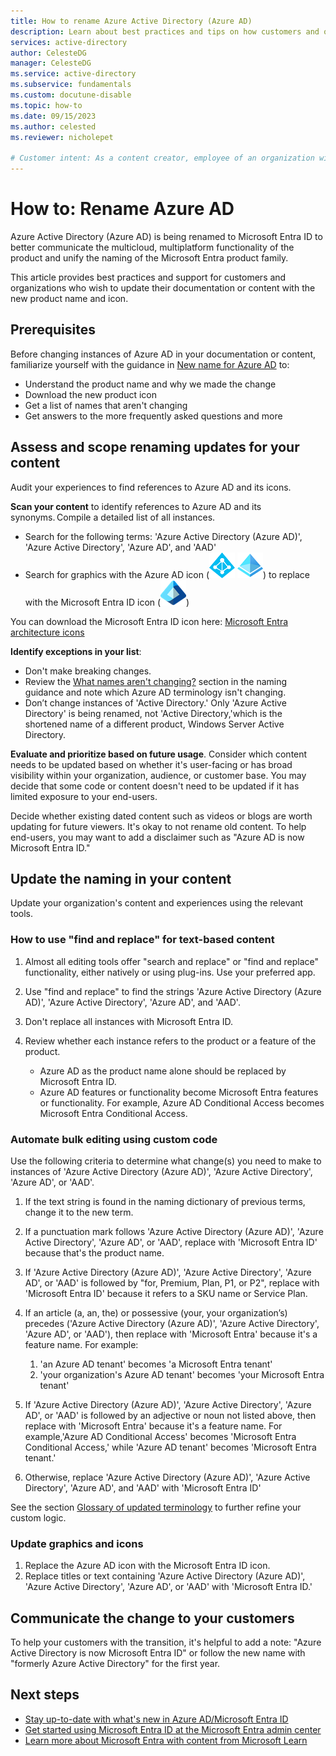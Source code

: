 ```yaml
---
title: How to rename Azure Active Directory (Azure AD)
description: Learn about best practices and tips on how customers and organizations can update their documentation or content to use the Microsoft Entra ID product name and icon.
services: active-directory
author: CelesteDG
manager: CelesteDG
ms.service: active-directory
ms.subservice: fundamentals
ms.custom: docutune-disable
ms.topic: how-to
ms.date: 09/15/2023
ms.author: celested
ms.reviewer: nicholepet

# Customer intent: As a content creator, employee of an organization with internal documentation for IT or identity security admins, developer of Azure AD-enabled apps, ISV, or Microsoft partner, I want to learn how to correctly update our documentation or content to use the new name for Azure AD.
---
```

# How to: Rename Azure AD

Azure Active Directory (Azure AD) is being renamed to Microsoft Entra ID to better communicate the multicloud, multiplatform functionality of the product and unify the naming of the Microsoft Entra product family.

This article provides best practices and support for customers and organizations who wish to update their documentation or content with the new product name and icon.

## Prerequisites

Before changing instances of Azure AD in your documentation or content, familiarize yourself with the guidance in [New name for Azure AD](new-name.md) to:

- Understand the product name and why we made the change
- Download the new product icon
- Get a list of names that aren't changing
- Get answers to the more frequently asked questions and more

## Assess and scope renaming updates for your content

Audit your experiences to find references to Azure AD and its icons.

**Scan your content** to identify references to Azure AD and its synonyms. Compile a detailed list of all instances.

- Search for the following terms: 'Azure Active Directory (Azure AD)', 'Azure Active Directory', 'Azure AD', and 'AAD'
- Search for graphics with the Azure AD icon (![Azure AD product icon](./media/new-name/azure-ad-icon-1.png)  ![Alternative Azure AD product icon](./media/new-name/azure-ad-icon-2.png)) to replace with the Microsoft Entra ID icon (![Microsoft Entra ID product icon](./media/new-name/microsoft-entra-id-icon.png))

You can download the Microsoft Entra ID icon here: [Microsoft Entra architecture icons](../architecture/architecture-icons.md)

**Identify exceptions in your list**:

- Don't make breaking changes.
- Review the [What names aren't changing?](new-name.md#what-names-arent-changing) section in the naming guidance and note which Azure AD terminology isn't changing.
- Don’t change instances of 'Active Directory.' Only 'Azure Active Directory' is being renamed, not 'Active Directory,'which is the shortened name of a different product, Windows Server Active Directory.

**Evaluate and prioritize based on future usage**. Consider which content needs to be updated based on whether it's user-facing or has broad visibility within your organization, audience, or customer base. You may decide that some code or content doesn't need to be updated if it has limited exposure to your end-users.

Decide whether existing dated content such as videos or blogs are worth updating for future viewers. It's okay to not rename old content. To help end-users, you may want to add a disclaimer such as "Azure AD is now Microsoft Entra ID."

## Update the naming in your content

Update your organization's content and experiences using the relevant tools.

### How to use "find and replace" for text-based content

1. Almost all editing tools offer "search and replace" or "find and replace" functionality, either natively or using plug-ins. Use your preferred app.
1. Use "find and replace" to find the strings 'Azure Active Directory (Azure AD)', 'Azure Active Directory', 'Azure AD', and 'AAD'.
1. Don't replace all instances with Microsoft Entra ID.
1. Review whether each instance refers to the product or a feature of the product.

   - Azure AD as the product name alone should be replaced by Microsoft Entra ID.
   - Azure AD features or functionality become Microsoft Entra features or functionality. For example, Azure AD Conditional Access becomes Microsoft Entra Conditional Access.

### Automate bulk editing using custom code

Use the following criteria to determine what change(s) you need to make to instances of 'Azure Active Directory (Azure AD)', 'Azure Active Directory', 'Azure AD', or 'AAD'.

1. If the text string is found in the naming dictionary of previous terms, change it to the new term.
1. If a punctuation mark follows 'Azure Active Directory (Azure AD)', 'Azure Active Directory', 'Azure AD', or 'AAD', replace with 'Microsoft Entra ID' because that's the product name.
1. If 'Azure Active Directory (Azure AD)', 'Azure Active Directory', 'Azure AD', or 'AAD' is followed by "for, Premium, Plan, P1, or P2", replace with 'Microsoft Entra ID' because it refers to a SKU name or Service Plan.
1. If an article (a, an, the) or possessive (your, your organization’s) precedes ('Azure Active Directory (Azure AD)', 'Azure Active Directory', 'Azure AD', or 'AAD'), then replace with 'Microsoft Entra' because it's a feature name. For example:
   1. 'an Azure AD tenant' becomes 'a Microsoft Entra tenant'
   1. 'your organization's Azure AD tenant' becomes 'your Microsoft Entra tenant'

1. If 'Azure Active Directory (Azure AD)', 'Azure Active Directory', 'Azure AD', or 'AAD' is followed by an adjective or noun not listed above, then replace with 'Microsoft Entra' because it's a feature name. For example,'Azure AD Conditional Access' becomes 'Microsoft Entra Conditional Access,' while 'Azure AD tenant' becomes 'Microsoft Entra tenant.'
1. Otherwise, replace 'Azure Active Directory (Azure AD)', 'Azure Active Directory', 'Azure AD', and 'AAD' with 'Microsoft Entra ID'

See the section [Glossary of updated terminology](new-name.md#glossary-of-updated-terminology) to further refine your custom logic.

### Update graphics and icons

1. Replace the Azure AD icon with the Microsoft Entra ID icon.
1. Replace titles or text containing 'Azure Active Directory (Azure AD)', 'Azure Active Directory', 'Azure AD', or 'AAD' with 'Microsoft Entra ID.'

## Communicate the change to your customers

To help your customers with the transition, it's helpful to add a note: "Azure Active Directory is now Microsoft Entra ID" or follow the new name with "formerly Azure Active Directory" for the first year.

## Next steps

- [Stay up-to-date with what's new in Azure AD/Microsoft Entra ID](whats-new.md)
- [Get started using Microsoft Entra ID at the Microsoft Entra admin center](https://entra.microsoft.com/)
- [Learn more about Microsoft Entra with content from Microsoft Learn](/entra)
